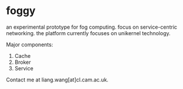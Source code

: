 # foggy
an experimental prototype for fog computing. focus on service-centric networking.
the platform currently focuses on unikernel technology.

Major components:

1. Cache
2. Broker
3. Service

Contact me at liang.wang[at]cl.cam.ac.uk.